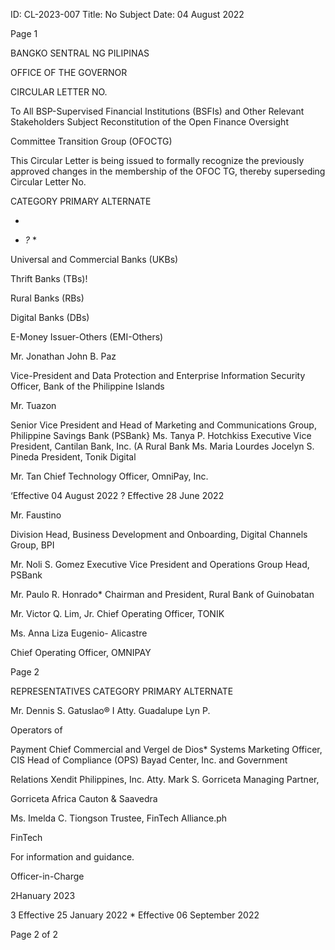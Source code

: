 ID: CL-2023-007
Title: No Subject
Date: 04 August 2022

Page 1

BANGKO SENTRAL NG PILIPINAS

OFFICE OF THE GOVERNOR

CIRCULAR LETTER NO.

To All BSP-Supervised Financial Institutions (BSFIs) and Other Relevant Stakeholders Subject Reconstitution of the Open Finance Oversight

Committee Transition Group (OFOCTG)

This Circular Letter is being issued to formally recognize the previously approved changes in the membership of the OFOC TG, thereby superseding Circular Letter No.

CATEGORY PRIMARY ALTERNATE

-

* *?* *

Universal and Commercial Banks (UKBs)

Thrift Banks (TBs)!

Rural Banks (RBs)

Digital Banks (DBs)

E-Money Issuer-Others (EMI-Others)

Mr. Jonathan John B. Paz

Vice-President and Data Protection and Enterprise Information Security Officer, Bank of the Philippine Islands

Mr. Tuazon

Senior Vice President and Head of Marketing and Communications Group, Philippine Savings Bank (PSBank} Ms. Tanya P. Hotchkiss Executive Vice President, Cantilan Bank, Inc. (A Rural Bank Ms. Maria Lourdes Jocelyn S. Pineda President, Tonik Digital

Mr. Tan Chief Technology Officer, OmniPay, Inc.

‘Effective 04 August 2022 ? Effective 28 June 2022

Mr. Faustino

Division Head, Business Development and Onboarding, Digital Channels Group, BPI

Mr. Noli S. Gomez Executive Vice President and Operations Group Head, PSBank

Mr. Paulo R. Honrado* Chairman and President, Rural Bank of Guinobatan

Mr. Victor Q. Lim, Jr. Chief Operating Officer, TONIK

Ms. Anna Liza Eugenio- Alicastre

Chief Operating Officer, OMNIPAY

Page 2

REPRESENTATIVES CATEGORY PRIMARY ALTERNATE

Mr. Dennis S. Gatuslao® I Atty. Guadalupe Lyn P.

Operators of

Payment Chief Commercial and Vergel de Dios* Systems Marketing Officer, CIS Head of Compliance (OPS) Bayad Center, Inc. and Government

Relations Xendit Philippines, Inc. Atty. Mark S. Gorriceta Managing Partner,

Gorriceta Africa Cauton & Saavedra

Ms. Imelda C. Tiongson Trustee, FinTech Alliance.ph

FinTech

For information and guidance.

Officer-in-Charge

2Hanuary 2023

3 Effective 25 January 2022 * Effective 06 September 2022

Page 2 of 2